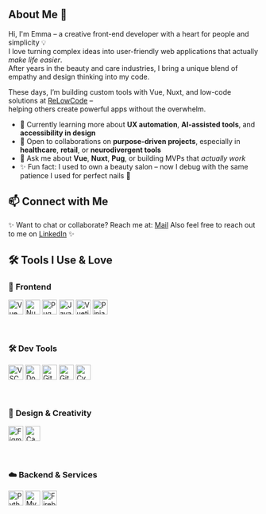 ## About Me 🌸

Hi, I'm Emma – a creative front-end developer with a heart for people and simplicity 💡  
I love turning complex ideas into user-friendly web applications that actually _make life easier_.  
After years in the beauty and care industries, I bring a unique blend of empathy and design thinking into my code.

These days, I’m building custom tools with Vue, Nuxt, and low-code solutions at [ReLowCode](https://relowcode.com) –  
helping others create powerful apps without the overwhelm.

- 🌱 Currently learning more about **UX automation**, **AI-assisted tools**, and **accessibility in design**
- 🤝 Open to collaborations on **purpose-driven projects**, especially in **healthcare**, **retail**, or **neurodivergent tools**
- 💬 Ask me about **Vue**, **Nuxt**, **Pug**, or building MVPs that _actually work_
- ✨ Fun fact: I used to own a beauty salon – now I debug with the same patience I used for perfect nails 💅

## 📫 Connect with Me

✨ Want to chat or collaborate? Reach me at: [Mail](mailto:eklintis@gmail.com)
Also feel free to reach out to me on [LinkedIn](linkedin.com/in/emma-åhlander-klinteberg-83b661224) ✨

## 🛠️ Tools I Use & Love

### 💚 **Frontend**

<p align="left">
  <img src="https://cdn.jsdelivr.net/gh/devicons/devicon/icons/vuejs/vuejs-original.svg" alt="Vue" width="30" height="30"/>
  <img src="https://cdn.jsdelivr.net/gh/devicons/devicon/icons/nuxtjs/nuxtjs-original.svg" alt="Nuxt" width="30" height="30"/>
  <img src="https://www.svgrepo.com/show/374012/pug.svg" alt="Pug" width="30" height="30"/>
  <img src="https://cdn.jsdelivr.net/gh/devicons/devicon/icons/javascript/javascript-original.svg" alt="JavaScript" width="30" height="30"/>
  <img src="https://cdn.jsdelivr.net/gh/devicons/devicon/icons/vuetify/vuetify-original.svg" alt="Vuetify" width="30" height="30"/>
  <img src="https://pinia.vuejs.org/logo.svg" alt="Pinia" width="30" height="30"/>
</p>

&nbsp;

### 🛠️ **Dev Tools**

<p align="left">
  <img src="https://cdn.jsdelivr.net/gh/devicons/devicon/icons/vscode/vscode-original.svg" alt="VSCode" width="30" height="30"/>
  <img src="https://cdn.jsdelivr.net/gh/devicons/devicon/icons/docker/docker-original.svg" alt="Docker" width="30" height="30"/>
  <img src="https://cdn.jsdelivr.net/gh/devicons/devicon/icons/git/git-original.svg" alt="Git" width="30" height="30"/>
  <img src="https://cdn.jsdelivr.net/gh/devicons/devicon/icons/github/github-original-wordmark.svg" alt="GitHub" width="30" height="30"/>
  <img src="https://cdn.jsdelivr.net/gh/devicons/devicon/icons/cypressio/cypressio-original.svg" alt="Cypress" width="30" height="30"/>
</p>

&nbsp;

### 🎨 **Design & Creativity**

<p align="left">
  <img src="https://cdn.jsdelivr.net/gh/devicons/devicon/icons/figma/figma-original.svg" alt="Figma" width="30" height="30"/>
  <img src="https://uxwing.com/wp-content/themes/uxwing/download/brands-and-social-media/canva-icon.png" alt="Canva" width="30" height="30"/>

</p>

&nbsp;

### ☁️ **Backend & Services**

<p align="left">
  <img src="https://cdn.jsdelivr.net/gh/devicons/devicon/icons/python/python-original.svg" alt="Python" width="30" height="30"/>
  <img src="https://cdn.jsdelivr.net/gh/devicons/devicon/icons/mysql/mysql-original-wordmark.svg" alt="MySQL" width="30" height="30"/>
  <img src="https://cdn.jsdelivr.net/gh/devicons/devicon/icons/firebase/firebase-plain.svg" alt="Firebase" width="30" height="30"/>
</p>
